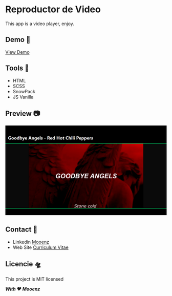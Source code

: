 # **Reproductor de Video**
This app is a video player, enjoy.

## **Demo** 🚀

[View Demo](https://mooenz.github.io/reproductor-de-video-js/)

## **Tools** 🔨

- HTML
- SCSS
- SnowPack
- JS Vanilla

## **Preview** 📷

![Preview Proyecto](./preview.jpg)

## **Contact** 📧

- Linkedin [Mooenz](https://www.linkedin.com/in/mooenz/)
- Web Site [Curriculum Vitae](https://mooenz.github.io/curriculum-vitae/)

## **Licencie** 🛸

This project is MIT licensed

***With ❤️ Mooenz***

